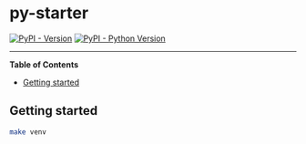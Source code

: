 # py-starter

[![PyPI - Version](https://img.shields.io/pypi/v/py-starter.svg)](https://pypi.org/project/py-starter)
[![PyPI - Python Version](https://img.shields.io/pypi/pyversions/py-starter.svg)](https://pypi.org/project/py-starter)

---

**Table of Contents**

- [Getting started](#getting-started)

## Getting started

```sh
make venv
```
